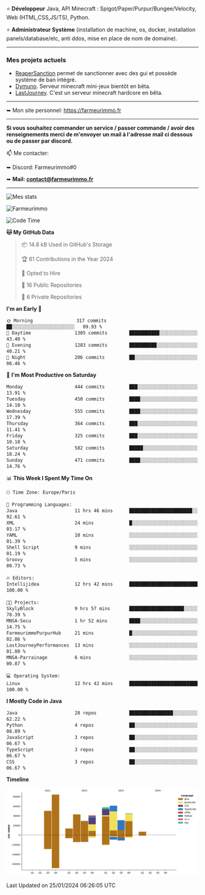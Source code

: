 ⭐ **Développeur** Java, API Minecraft : Spigot/Paper/Purpur/Bungee/Velocity, Web (HTML,CSS,JS/TS), Python.

⭐ **Administrateur Système** (installation de machine, os, docker, installation panels/database/etc, anti ddos, mise en place de nom de domaine).

---

### Mes projets actuels
- [ReaperSanction](https://www.spigotmc.org/resources/reapersanction.89580/) permet de sanctionner avec des gui et possède système de ban intégré.
- [Dymuno](https://discord.gg/dymuno-community-986460742293282886). Serveur minecraft mini-jeux bientôt en bêta.
- [LastJourney](https://lastjourney.fr). C'est un serveur minecraft hardcore en bêta.

---

➥ Mon site personnel: https://farmeurimmo.fr

---

**Si vous souhaitez commander un service / passer commande / avoir des renseignements merci de m'envoyer un mail à l'adresse mail ci dessous ou de passer par discord.**

📫 Me contacter:
 
   ➥ Discord: Farmeurimmo#0
   
   ➥ **Mail: contact@farmeurimmo.fr**

---

![Mes stats](https://github-readme-stats.farmeurimmo.fr/api?username=Farmeurimmo&count_private=true&show_icons=true&theme=radical)

<img src="https://komarev.com/ghpvc/?username=Farmeurimmo" alt="Farmeurimmo" />

<!--START_SECTION:waka-->
![Code Time](http://img.shields.io/badge/Code%20Time-1%2C133%20hrs%2047%20mins-blue)

**🐱 My GitHub Data** 

> 📦 14.8 kB Used in GitHub's Storage 
 > 
> 🏆 61 Contributions in the Year 2024
 > 
> 💼 Opted to Hire
 > 
> 📜 16 Public Repositories 
 > 
> 🔑 6 Private Repositories 
 > 
**I'm an Early 🐤** 

```text
🌞 Morning                317 commits         ██░░░░░░░░░░░░░░░░░░░░░░░   09.93 % 
🌆 Daytime                1385 commits        ███████████░░░░░░░░░░░░░░   43.40 % 
🌃 Evening                1283 commits        ██████████░░░░░░░░░░░░░░░   40.21 % 
🌙 Night                  206 commits         ██░░░░░░░░░░░░░░░░░░░░░░░   06.46 % 
```
📅 **I'm Most Productive on Saturday** 

```text
Monday                   444 commits         ███░░░░░░░░░░░░░░░░░░░░░░   13.91 % 
Tuesday                  450 commits         ████░░░░░░░░░░░░░░░░░░░░░   14.10 % 
Wednesday                555 commits         ████░░░░░░░░░░░░░░░░░░░░░   17.39 % 
Thursday                 364 commits         ███░░░░░░░░░░░░░░░░░░░░░░   11.41 % 
Friday                   325 commits         ███░░░░░░░░░░░░░░░░░░░░░░   10.18 % 
Saturday                 582 commits         █████░░░░░░░░░░░░░░░░░░░░   18.24 % 
Sunday                   471 commits         ████░░░░░░░░░░░░░░░░░░░░░   14.76 % 
```


📊 **This Week I Spent My Time On** 

```text
🕑︎ Time Zone: Europe/Paris

💬 Programming Languages: 
Java                     11 hrs 46 mins      ███████████████████████░░   92.61 % 
XML                      24 mins             █░░░░░░░░░░░░░░░░░░░░░░░░   03.17 % 
YAML                     10 mins             ░░░░░░░░░░░░░░░░░░░░░░░░░   01.39 % 
Shell Script             9 mins              ░░░░░░░░░░░░░░░░░░░░░░░░░   01.19 % 
Groovy                   5 mins              ░░░░░░░░░░░░░░░░░░░░░░░░░   00.73 % 

🔥 Editors: 
Intellijidea             12 hrs 42 mins      █████████████████████████   100.00 % 

🐱‍💻 Projects: 
SkylyBlock               9 hrs 57 mins       ████████████████████░░░░░   78.39 % 
MNSA-Secu                1 hr 52 mins        ████░░░░░░░░░░░░░░░░░░░░░   14.75 % 
FarmeurimmoPurpurHub     21 mins             █░░░░░░░░░░░░░░░░░░░░░░░░   02.86 % 
LastJourneyPerformances  13 mins             ░░░░░░░░░░░░░░░░░░░░░░░░░   01.80 % 
MNSA-Parrainage          6 mins              ░░░░░░░░░░░░░░░░░░░░░░░░░   00.87 % 

💻 Operating System: 
Linux                    12 hrs 42 mins      █████████████████████████   100.00 % 
```

**I Mostly Code in Java** 

```text
Java                     28 repos            ████████████████░░░░░░░░░   62.22 % 
Python                   4 repos             ██░░░░░░░░░░░░░░░░░░░░░░░   08.89 % 
JavaScript               3 repos             ██░░░░░░░░░░░░░░░░░░░░░░░   06.67 % 
TypeScript               3 repos             ██░░░░░░░░░░░░░░░░░░░░░░░   06.67 % 
CSS                      3 repos             ██░░░░░░░░░░░░░░░░░░░░░░░   06.67 % 
```



**Timeline**

![Lines of Code chart](https://raw.githubusercontent.com/Farmeurimmo/Farmeurimmo/main/assets/bar_graph.png)


 Last Updated on 25/01/2024 06:26:05 UTC
<!--END_SECTION:waka-->
